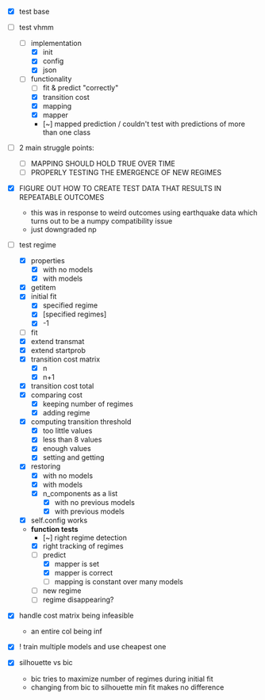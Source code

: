 - [x] test base
- [ ] test vhmm
    - [ ] implementation
        - [x] init
        - [x] config
        - [x] json
    - [ ] functionality
        - [ ] fit & predict "correctly"
        - [x] transition cost
        - [x] mapping
        - [x] mapper
        - [~] mapped prediction / couldn't test with predictions of more than one class

- [ ] 2 main struggle points:
    - [ ] MAPPING SHOULD HOLD TRUE OVER TIME
    - [ ] PROPERLY TESTING THE EMERGENCE OF NEW REGIMES

- [x] FIGURE OUT HOW TO CREATE TEST DATA THAT RESULTS IN REPEATABLE OUTCOMES
    - this was in response to weird outcomes using earthquake data
	  which turns out to be a numpy compatibility issue
    - just downgraded np

- [ ] test regime
    - [x] properties
        - [x] with no models
        - [x] with models
    - [x] getitem
    - [x] initial fit
        - [x] specified regime
        - [x] [specified regimes]
        - [x] -1
    - [ ] fit
	- [x] extend transmat
	- [x] extend startprob
	- [x] transition cost matrix
		- [x] n
		- [x] n+1
	- [x] transition cost total
	- [x] comparing cost
        - [x] keeping number of regimes
        - [x] adding regime
    - [x] computing transition threshold
        - [x] too little values
	    - [x] less than 8 values
        - [x] enough values
        - [x] setting and getting
    - [x] restoring
        - [x] with no models
        - [x] with models
	    - [x] n_components as a list
            - [x] with no previous models
            - [x] with previous models
	- [x] self.config works
    - **function tests**
        - [~] right regime detection
        - [x] right tracking of regimes
        - [ ] predict
            - [x] mapper is set
            - [x] mapper is correct
            - [ ] mapping is constant over many models
        - [ ] new regime
        - [ ] regime disappearing?
- [x] handle cost matrix being infeasible
    - an entire col being inf
- [x] ! train multiple models and use cheapest one
- [x] silhouette vs bic
    - bic tries to maximize number of regimes during initial fit
    - changing from bic to silhouette min fit makes no difference